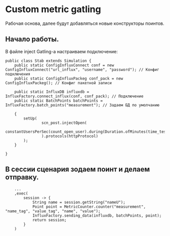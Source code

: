 # Custom metric gatling

Рабочая основа, далее будут добавляться новые конструкторы поинтов.

## Начало работы.

В файле inject Gatling-а настраиваем подключение:
```
public class Stab extends Simulation {
    public static ConfigInfluxConnect conf = new ConfigInfluxConnect("url_influx", "username", "password"); // Конфиг подключения 
    public static ConfigInfluxPackeg conf_pack = new ConfigInfluxPackeg(); // Конфиг пакетной записи

    public static InfluxDB influxdb = InfluxFactory.connect_influx(conf, conf_pack); // Подключение
    public static BatchPoints batchPoints = InfluxFactory.batch_points("measurement"); // Задаем БД по умолчанию

    {
        setUp(
                scn_post.injectOpen(
                        constantUsersPerSec(count_open_user).during(Duration.ofMinutes(time_test_minutes))
                ).protocols(httpProtocol)
        );
    }

}
```

## В сессии сценария зодаем поинт и делаем отправку.
```
    ...
    ,exec(
        session -> {
            String name = session.getString("nameU");
            Point point = MetricCounter.counter("measurement", "name_tag", "value_tag", "name", "value");
            InfluxFactory.sending_data(influxdb, batchPoints, point);
            return session;
        }
    )
